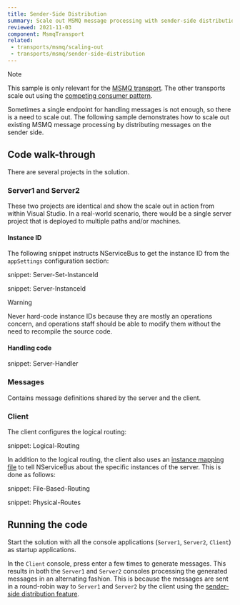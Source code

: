 ```yaml
---
title: Sender-Side Distribution
summary: Scale out MSMQ message processing with sender-side distribution
reviewed: 2021-11-03
component: MsmqTransport
related:
 - transports/msmq/scaling-out
 - transports/msmq/sender-side-distribution
---
```


> [!NOTE]
> This sample is only relevant for the [MSMQ transport](/transports/msmq/). The other transports scale out using the [competing consumer pattern](/nservicebus/scaling.md#scaling-out-to-multiple-nodes-competing-consumers).

Sometimes a single endpoint for handling messages is not enough, so there is a need to scale out. The following sample demonstrates how to scale out existing MSMQ message processing by distributing messages on the sender side.


## Code walk-through

There are several projects in the solution.


### Server1 and Server2

These two projects are identical and show the scale out in action from within Visual Studio. In a real-world scenario, there would be a single server project that is deployed to multiple paths and/or machines.


#### Instance ID

The following snippet instructs NServiceBus to get the instance ID from the `appSettings` configuration section:

snippet: Server-Set-InstanceId

snippet: Server-InstanceId

> [!WARNING]
> Never hard-code instance IDs because they are mostly an operations concern, and operations staff should be able to modify them without the need to recompile the source code.


#### Handling code

snippet: Server-Handler


### Messages

Contains message definitions shared by the server and the client.


### Client

The client configures the logical routing:

snippet: Logical-Routing

In addition to the logical routing, the client also uses an [instance mapping file](/transports/msmq/routing.md) to tell NServiceBus about the specific instances of the server. This is done as follows:

snippet: File-Based-Routing

snippet: Physical-Routes


## Running the code

Start the solution with all the console applications (`Server1`, `Server2`, `Client`) as startup applications.

In the `Client` console, press enter a few times to generate messages. This results in both the `Server1` and `Server2` consoles processing the generated messages in an alternating fashion. This is because the messages are sent in a round-robin way to `Server1` and `Server2` by the client using the [sender-side distribution feature](/transports/msmq/sender-side-distribution.md).

